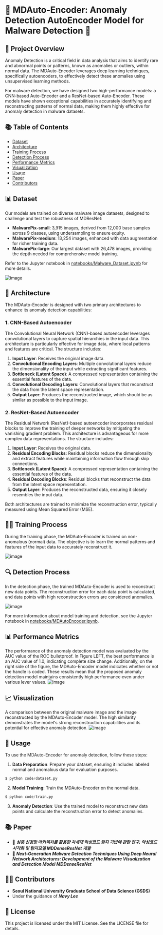 # 🌟 MDAuto-Encoder: Anomaly Detection AutoEncoder Model for Malware Detection 🌟

## 📑 Project Overview

Anomaly Detection is a critical field in data analysis that aims to identify rare and abnormal points or patterns, known as anomalies or outliers, within normal data. The MDAuto-Encoder leverages deep learning techniques, specifically autoencoders, to effectively detect these anomalies using unsupervised learning methods.

For malware detection, we have designed two high-performance models: a CNN-based Auto-Encoder and a ResNet-based Auto-Encoder. These models have shown exceptional capabilities in accurately identifying and reconstructing patterns of normal data, making them highly effective for anomaly detection in malware datasets.

## 📚 Table of Contents

- [Dataset](#-dataset)
- [Architecture](#architecture)
- [Training Process](#training-process)
- [Detection Process](#detection-process)
- [Performance Metrics](#performance-metrics)
- [Visualization](#visualization)
- [Usage](#usage)
- [Paper](#-paper)
- [Contributors](#-contributors)

## 📊 Dataset

Our models are trained on diverse malware image datasets, designed to challenge and test the robustness of MDResNet:

- **MalwarePix-small**: 3,915 images, derived from 12,000 base samples across 9 classes, using undersampling to ensure equity.
- **MalwarePix-medium**: 13,254 images, enhanced with data augmentation for richer training data.
- **MalwarePix-large**: Our largest dataset with 26,478 images, providing the depth needed for comprehensive model training.

Refer to the Jupyter notebook in [notebooks/Malware_Dataset.ipynb](notebooks/Malware_Dataset.ipynb) for more details.

![image](https://github.com/Navy10021/MDAutoEncoder/assets/105137667/f78503a1-50a2-48ce-b2f9-3a13b3a7e187)


## 🧩 Architecture

The MDAuto-Encoder is designed with two primary architectures to enhance its anomaly detection capabilities:

### 1. CNN-Based Autoencoder

The Convolutional Neural Network (CNN)-based autoencoder leverages convolutional layers to capture spatial hierarchies in the input data. This architecture is particularly effective for image data, where local patterns and features are critical. The structure includes:

1. **Input Layer**: Receives the original image data.
2. **Convolutional Encoding Layers**: Multiple convolutional layers reduce the dimensionality of the input while extracting significant features.
3. **Bottleneck (Latent Space)**: A compressed representation containing the essential features of the data.
4. **Convolutional Decoding Layers**: Convolutional layers that reconstruct the data from the latent space representation.
5. **Output Layer**: Produces the reconstructed image, which should be as similar as possible to the input image.

### 2. ResNet-Based Autoencoder

The Residual Network (ResNet)-based autoencoder incorporates residual blocks to improve the training of deeper networks by mitigating the vanishing gradient problem. This architecture is advantageous for more complex data representations. The structure includes:

1. **Input Layer**: Receives the original data.
2. **Residual Encoding Blocks**: Residual blocks reduce the dimensionality and extract features while maintaining information flow through skip connections.
3. **Bottleneck (Latent Space)**: A compressed representation containing the essential features of the data.
4. **Residual Decoding Blocks**: Residual blocks that reconstruct the data from the latent space representation.
5. **Output Layer**: Produces the reconstructed data, ensuring it closely resembles the input data.

Both architectures are trained to minimize the reconstruction error, typically measured using Mean Squared Error (MSE).

## 🏋️‍♂️ Training Process

During the training phase, the MDAuto-Encoder is trained on non-anomalous (normal) data. The objective is to learn the normal patterns and features of the input data to accurately reconstruct it.

![image](https://github.com/Navy10021/MDAutoEncoder/assets/105137667/862f457f-ff99-430e-9d9a-7d7c563e26d4)


## 🔍 Detection Process

In the detection phase, the trained MDAuto-Encoder is used to reconstruct new data points. The reconstruction error for each data point is calculated, and data points with high reconstruction errors are considered anomalies.

![image](https://github.com/Navy10021/MDAutoEncoder/assets/105137667/97772f00-8f91-47f4-a3fe-fd3c270ca9d0)


For more information about model training and detection, see the Jupyter notebook in [notebooks/MDAutoEncoder.ipynb](notebooks/MDAutoEncoder.ipynb).


## 📊 Performance Metrics
The performance of the anomaly detection model was evaluated by the AUC value of the ROC bulletproof. 
In Figure LEFT, the best performance is an AUC value of 1.0, indicating complete size change. Additionally, on the right side of the figure, the MDAuto-Encoder model indicates whether or not the handle is coded. These results mean that the proposed anomaly detection model maintains consistently high performance even under various lever values.
![image](https://github.com/Navy10021/MDAutoEncoder/assets/105137667/4bb1264e-5553-45d1-90eb-fca8f448d079)


## 📈 Visualization
A comparison between the original malware image and the image reconstructed by the MDAuto-Encoder model. The high similarity demonstrates the model's strong reconstruction capabilities and its potential for effective anomaly detection.
![image](https://github.com/Navy10021/MDAutoEncoder/assets/105137667/8ac3f901-0fd0-4210-807a-3341468bfc5f)


## 🚀 Usage

To use the MDAuto-Encoder for anomaly detection, follow these steps:

1. **Data Preparation**: Prepare your dataset, ensuring it includes labeled normal and anomalous data for evaluation purposes.
```python
$ python code/dataset.py
```
2. **Model Training**: Train the MDAuto-Encoder on the normal data.
```python
$ python code/train.py
```
3. **Anomaly Detection**: Use the trained model to reconstruct new data points and calculate the reconstruction error to detect anomalies.

## 📚 Paper

- 📝 ***심층 신경망 아키텍처를 활용한 차세대 악성코드 탐지 기법에 관한 연구: 악성코드 시각화 및 탐지모델 MDDenseResNet 개발***
- 📝 ***Next-Generation Malware Detection Techniques Using Deep Neural Network Architectures: Development of the Malware Visualization and Detection Model MDDenseResNet***

## 👨‍💻 Contributors
- **Seoul National University Graduate School of Data Science (GSDS)**
- Under the guidance of ***Navy Lee***

## 📜 License
This project is licensed under the MIT License. See the LICENSE file for details.
